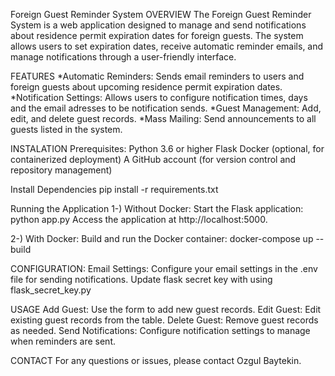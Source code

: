 Foreign Guest Reminder System
OVERVIEW
The Foreign Guest Reminder System is a web application designed to manage and send notifications about residence permit expiration dates for foreign guests. The system allows users to set expiration dates, receive automatic reminder emails, and manage notifications through a user-friendly interface.


FEATURES
*Automatic Reminders: Sends email reminders to users and foreign guests about upcoming residence permit expiration dates.
*Notification Settings: Allows users to configure notification times, days and the email adresses to be notification sends.
*Guest Management: Add, edit, and delete guest records.
*Mass Mailing: Send announcements to all guests listed in the system.

INSTALATION
Prerequisites:
Python 3.6 or higher
Flask
Docker (optional, for containerized deployment)
A GitHub account (for version control and repository management)

Install Dependencies
pip install -r requirements.txt

Running the Application
1-) Without Docker: Start the Flask application:
python app.py
Access the application at http://localhost:5000.

2-) With Docker: Build and run the Docker container:
docker-compose up --build

CONFIGURATION:
Email Settings: Configure your email settings in the .env file for sending notifications.
Update flask secret key with using flask_secret_key.py


USAGE
Add Guest: Use the form to add new guest records.
Edit Guest: Edit existing guest records from the table.
Delete Guest: Remove guest records as needed.
Send Notifications: Configure notification settings to manage when reminders are sent.


CONTACT
For any questions or issues, please contact Ozgul Baytekin.
